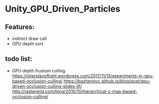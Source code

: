 # Unity_GPU_Driven_Particles
## Features:
* indirect draw call
* GPU depth sort
## todo list:
* GPU depth frustum culling
https://interplayoflight.wordpress.com/2017/11/15/experiments-in-gpu-based-occlusion-culling/
https://bazhenovc.github.io/blog/post/gpu-driven-occlusion-culling-slides-lif/
http://rastergrid.com/blog/2010/10/hierarchical-z-map-based-occlusion-culling/

